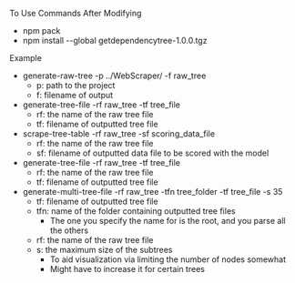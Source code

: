 To Use Commands After Modifying
- npm pack
- npm install --global getdependencytree-1.0.0.tgz

Example
- generate-raw-tree -p ../WebScraper/ -f raw_tree
  - p: path to the project
  - f: filename of output
- generate-tree-file -rf raw_tree -tf tree_file
  - rf: the name of the raw tree file
  - tf: filename of outputted tree file
- scrape-tree-table -rf raw_tree -sf scoring_data_file 
  - rf: the name of the raw tree file
  - sf: filename of outputted data file to be scored with the model
- generate-tree-file -rf raw_tree -tf tree_file
  - rf: the name of the raw tree file
  - tf: filename of outputted tree file
- generate-multi-tree-file -rf raw_tree -tfn tree_folder -tf tree_file -s 35
  - tf: filename of outputted tree file
  - tfn: name of the folder containing outputted tree files
    - The one you specify the name for is the root, and you parse all the others
  - rf: the name of the raw tree file
  - s: the maximum size of the subtrees
    - To aid visualization via limiting the number of nodes somewhat
    - Might have to increase it for certain trees